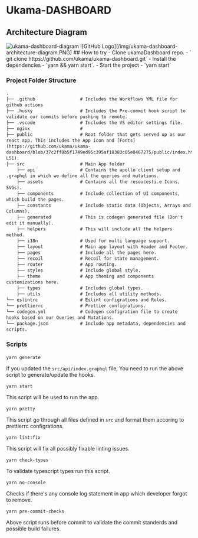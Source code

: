# Ukama-DASHBOARD 

## Architecture Diagram

<img width="571" alt="ukama-dashboard-diagram" src="https://github.com/ukama/ukama-dashboard/blob/a8dfd067e0f74109e7294b737725b5ae089fbf1b/img/ukama-dashboard-architecture-diagram.png">
![GitHub Logo](/img/ukama-dashboard-architecture-diagram.PNG)
## How to try
- Clone ukamaDashboard repo.
- ` git clone https://github.com/ukama/ukama-dashboard.git`
- Install the dependencies
- `yarn && yarn start`.
- Start the project 
- `yarn start`

### Project Folder Structure

    .
    ├── .github                 # Includes the Workflows YML file for github actions
    ├── .husky                  # Includes the Pre-commit hook script to validate our commits before pushing to remote.
    ├── .vscode                 # Includes the VS editor settings file.
    ├── nginx                   # 
    ├── public                  # Root folder that gets served up as our react app. This includes the App icon and [Fonts](https://github.com/ukama/ukama-dashboard/blob/37c2ff8b5f1749ed95c395af18383c05e0467275/public/index.html#L48-L51).
    ├── src                     # Main App folder
        ├── api                 # Contains the apollo client setup and .graphql in which we define all the queries and mutations.
        ├── assets              # Contains all the resouces(i.e Icons, SVGs).
        ├── components          # Include collection of UI components, which build the pages.
        ├── constants           # Include static data (Objects, Arrays and Columns).
        ├── generated           # This is codegen generated file (Don't edit it manually).
        ├── helpers             # This will include all the helpers method.
        ├── i18n                # Used for multi language support.
        ├── layout              # Main app layout with Header and Footer.
        ├── pages               # Include all the pages here.
        ├── recoil              # Recoil for state management.
        ├── router              # App routing.
        ├── styles              # Include global style.
        ├── theme               # App theming and components customizations here.
        ├── types               # Includes global types.
        ├── utils               # Includes all utility methods.
    └── eslintrc                # Eslint configrations and Rules.
    └── prettierrc              # Prettier configrations.
    └── codegen.yml             # Codegen configration file to create hooks based on our Queries and Mutations.
    └── package.json            # Include app metadata, dependencies and scripts.


### Scripts

    yarn generate

If you updated the `src/api/index.graphql` file, You need to run the above script to generate/update the hooks.

    yarn start

This script will be used to run the app.

    yarn pretty

This script go through all files defined in `src` and format them accoring to prettierrc configrations.

    yarn lint:fix

This script will fix all possibly fixable linting issues.

    yarn check-types

To validate typescript types run this script.

    yarn no-console

Checks if there's any console log statement in app which developer forgot to remove.

    yarn pre-commit-checks

Above script runs before commit to validate the commit standerds and possible build failures.
